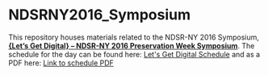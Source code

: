 # NDSRNY2016_Symposium

This repository houses materials related to the NDSR-NY 2016 Symposium, __[{Let’s Get Digital} – NDSR-NY 2016 Preservation Week Symposium](http://ndsr.nycdigital.org/ndsrsymposium/)__. The schedule for the day can be found here: [Let's Get Digital Schedule](https://docs.google.com/spreadsheets/d/1Awy3y2597wb3SDWBIVPnyKGiLQJfifeh5WyQzvGGmag/edit#gid=0) and as a PDF here: [Link to schedule PDF](https://github.com/dinahhandel/NDSRNY2016_Symposium/blob/master/Let's%20Get%20Digital%20Symposium%20Schedule%20-%20Public%20-%20Sheet1.pdf)
